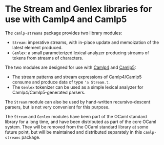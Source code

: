 # The Stream and Genlex libraries for use with Camlp4 and Camlp5

The `camlp-streams` package provides two library modules:
- `Stream`: imperative streams, with in-place update and memoization of the latest element produced.
- `Genlex`: a small parameterized lexical analyzer producing streams of tokens from streams of characters.

The two modules are designed for use with [Camlp4](https://github.com/camlp4/camlp4/) and [Camlp5](https://github.com/camlp5/camlp5):
- The stream patterns and stream expressions of Camlp4/Camlp5 consume and produce data of type `'a Stream.t`.
- The `Genlex` tokenizer can be used as a simple lexical analyzer for Camlp4/Camlp5-generated parsers.

The `Stream` module can also be used by hand-written recursive-descent parsers, but is not very convenient for this purpose.

The `Stream` and `Genlex` modules have been part of the OCaml standard library for a long time, and have been distributed as part of the core OCaml system. They will be removed from the OCaml standard library at some future point, but will be maintained and distributed separately in this `camlp-streams` package.
